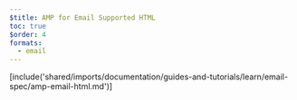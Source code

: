 ```yaml
---
$title: AMP for Email Supported HTML
toc: true
$order: 4
formats:
  - email
---
```


<!-- This file is imported from https://github.com/ampproject/amphtml/blob/master/spec/email/amp-email-html.md. -->
[include('shared/imports/documentation/guides-and-tutorials/learn/email-spec/amp-email-html.md')]